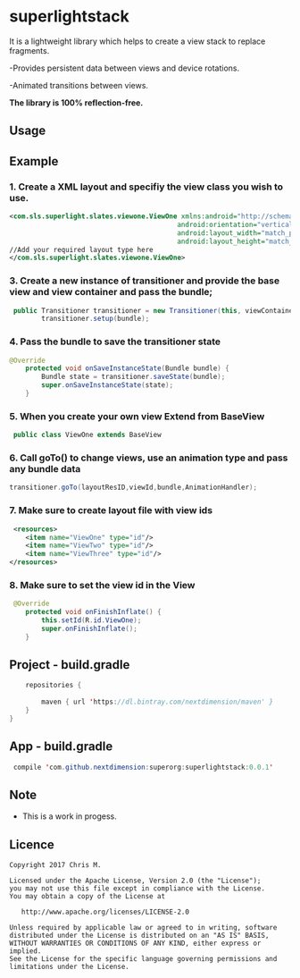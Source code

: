 # superlightstack
It is a lightweight library which helps to create a view stack to replace fragments.

-Provides persistent data between views and device rotations.

-Animated transitions between views.

**The library is 100% reflection-free.**

## Usage


## Example

### 1. Create a XML layout and specifiy the view class you wish to use.

```XML
<com.sls.superlight.slates.viewone.ViewOne xmlns:android="http://schemas.android.com/apk/res/android"
                                          android:orientation="vertical"
                                          android:layout_width="match_parent"
                                          android:layout_height="match_parent">
//Add your required layout type here  
</com.sls.superlight.slates.viewone.ViewOne>

```
### 3. Create a new instance of transitioner and provide the base view and view container and pass the bundle;

```java
 public Transitioner transitioner = new Transitioner(this, viewContainer, R.layout.view_one, R.id.ViewOne);
        transitioner.setup(bundle);
```

### 4. Pass the bundle to save the transitioner state

```java
@Override
    protected void onSaveInstanceState(Bundle bundle) {
        Bundle state = transitioner.saveState(bundle);
        super.onSaveInstanceState(state);
    }
```

### 5. When you create your own view Extend from BaseView
 
```java
 public class ViewOne extends BaseView 
```

### 6. Call goTo() to change views, use an animation type and pass any bundle data
 
```java
transitioner.goTo(layoutResID,viewId,bundle,AnimationHandler);
```

### 7. Make sure to create layout file with view ids
 
```XML
 <resources>
    <item name="ViewOne" type="id"/>
    <item name="ViewTwo" type="id"/>
    <item name="ViewThree" type="id"/>
</resources>
```

### 8. Make sure to set the view id in the View
 
```java
 @Override
    protected void onFinishInflate() {
        this.setId(R.id.ViewOne);
        super.onFinishInflate();
    }
```
## Project - build.gradle
```java
	repositories {
 
        maven { url 'https://dl.bintray.com/nextdimension/maven' }
    }
}
```

## App - build.gradle
```java
 compile 'com.github.nextdimension:superorg:superlightstack:0.0.1'
```

## Note

- This is a work in progess.

## Licence

    Copyright 2017 Chris M.

    Licensed under the Apache License, Version 2.0 (the "License");
    you may not use this file except in compliance with the License.
    You may obtain a copy of the License at

       http://www.apache.org/licenses/LICENSE-2.0

    Unless required by applicable law or agreed to in writing, software
    distributed under the License is distributed on an "AS IS" BASIS,
    WITHOUT WARRANTIES OR CONDITIONS OF ANY KIND, either express or implied.
    See the License for the specific language governing permissions and
    limitations under the License.
